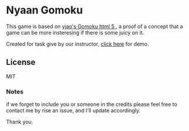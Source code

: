 # Nyaan Gomoku

This game is based on [yjao's Gomoku html 5 ](http://yjyao.com/2012/06/gomoku-in-html5.html), a proof of a concept that a game can be more insteresing if there is some juicy on it.

Created for task give by our instructor, [click here](http://gomoku.whalesteward.com) for demo.
## License
MIT

### Notes
if we forget to include you or someone in the credits please feel free to contact me by rise an issue, and I'll update accordingly.

Thank you.
